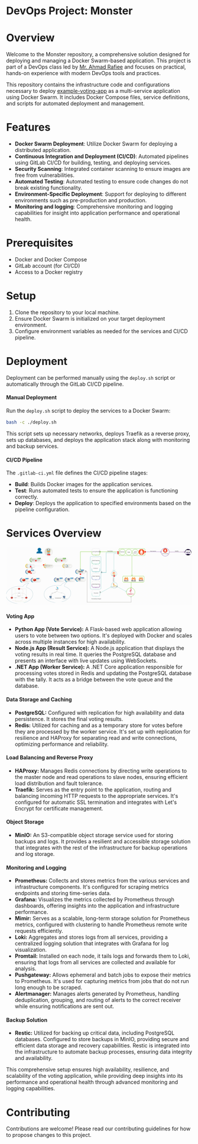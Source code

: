 # DevOps Project: Monster

# Overview

Welcome to the Monster repository, a comprehensive solution designed for deploying and managing a Docker Swarm-based application. This project is part of a DevOps class led by [Mr. Ahmad Rafiee](https://github.com/AhmadRafiee) and focuses on practical, hands-on experience with modern DevOps tools and practices.

This repository contains the infrastructure code and configurations necessary to deploy [example-voting-app](https://github.com/dockersamples/example-voting-app) as a multi-service application using Docker Swarm. It includes Docker Compose files, service definitions, and scripts for automated deployment and management.

# Features

-   **Docker Swarm Deployment**: Utilize Docker Swarm for deploying a distributed application.
-   **Continuous Integration and Deployment (CI/CD)**: Automated pipelines using GitLab CI/CD for building, testing, and deploying services.
-   **Security Scanning**: Integrated container scanning to ensure images are free from vulnerabilities.
-   **Automated Testing**: Automated testing to ensure code changes do not break existing functionality.
-   **Environment-Specific Deployment**: Support for deploying to different environments such as pre-production and production.
-   **Monitoring and logging**: Comprehensive monitoring and logging capabilities for insight into application performance and operational health.

# Prerequisites

-   Docker and Docker Compose
-   GitLab account (for CI/CD)
-   Access to a Docker registry

# Setup

1.  Clone the repository to your local machine.
2.  Ensure Docker Swarm is initialized on your target deployment environment.
3.  Configure environment variables as needed for the services and CI/CD pipeline.

# Deployment

Deployment can be performed manually using the  `deploy.sh`  script or automatically through the GitLab CI/CD pipeline.

#### Manual Deployment

Run the  `deploy.sh`  script to deploy the services to a Docker Swarm:

```bash
bash -c ./deploy.sh
```

This script sets up necessary networks, deploys Traefik as a reverse proxy, sets up databases, and deploys the application stack along with monitoring and backup services.

#### CI/CD Pipeline

The  `.gitlab-ci.yml`  file defines the CI/CD pipeline stages:

-   **Build**: Builds Docker images for the application services.
-   **Test**: Runs automated tests to ensure the application is functioning correctly.
-   **Deploy**: Deploys the application to specified environments based on the pipeline configuration.

# Services Overview

![DLP](dlp.gif)

#### Voting App

-   **Python App (Vote Service):**  A Flask-based web application allowing users to vote between two options. It's deployed with Docker and scales across multiple instances for high availability.
-   **Node.js App (Result Service):**  A Node.js application that displays the voting results in real time. It queries the PostgreSQL database and presents an interface with live updates using WebSockets.
-   **.NET App (Worker Service):**  A .NET Core application responsible for processing votes stored in Redis and updating the PostgreSQL database with the tally. It acts as a bridge between the vote queue and the database.

#### Data Storage and Caching

-   **PostgreSQL:**  Configured with replication for high availability and data persistence. It stores the final voting results.
-   **Redis:**  Utilized for caching and as a temporary store for votes before they are processed by the worker service. It's set up with replication for resilience and HAProxy for separating read and write connections, optimizing performance and reliability.

#### Load Balancing and Reverse Proxy

-   **HAProxy:**  Manages Redis connections by directing write operations to the master node and read operations to slave nodes, ensuring efficient load distribution and fault tolerance.
-   **Traefik:**  Serves as the entry point to the application, routing and balancing incoming HTTP requests to the appropriate services. It's configured for automatic SSL termination and integrates with Let's Encrypt for certificate management.

#### Object Storage

-   **MinIO:**  An S3-compatible object storage service used for storing backups and logs. It provides a resilient and accessible storage solution that integrates with the rest of the infrastructure for backup operations and log storage.

#### Monitoring and Logging

-   **Prometheus:**  Collects and stores metrics from the various services and infrastructure components. It's configured for scraping metrics endpoints and storing time-series data.
-   **Grafana:**  Visualizes the metrics collected by Prometheus through dashboards, offering insights into the application and infrastructure performance.
-   **Mimir:**  Serves as a scalable, long-term storage solution for Prometheus metrics, configured with clustering to handle Prometheus remote write requests efficiently.
-   **Loki:**  Aggregates and stores logs from all services, providing a centralized logging solution that integrates with Grafana for log visualization.
-   **Promtail:**  Installed on each node, it tails logs and forwards them to Loki, ensuring that logs from all services are collected and available for analysis.
-   **Pushgateway:**  Allows ephemeral and batch jobs to expose their metrics to Prometheus. It's used for capturing metrics from jobs that do not run long enough to be scraped.
-   **Alertmanager:**  Manages alerts generated by Prometheus, handling deduplication, grouping, and routing of alerts to the correct receiver while ensuring notifications are sent out.
#### Backup Solution

- **Restic:** Utilized for backing up critical data, including PostgreSQL databases. Configured to store backups in MinIO, providing secure and efficient data storage and recovery capabilities. Restic is integrated into the infrastructure to automate backup processes, ensuring data integrity and availability.

This comprehensive setup ensures high availability, resilience, and scalability of the voting application, while providing deep insights into its performance and operational health through advanced monitoring and logging capabilities.


# Contributing

Contributions are welcome! Please read our contributing guidelines for how to propose changes to this project.